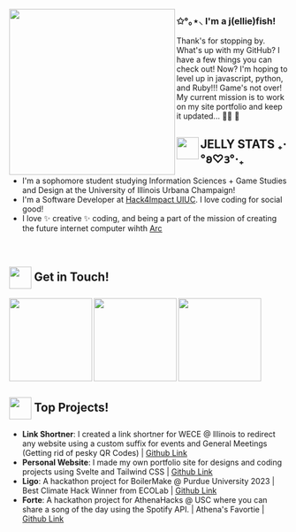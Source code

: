 <p>
<img align="left" src="https://i.pinimg.com/originals/d9/cb/5c/d9cb5cd1f0183ffc8fd0b957803fa231.gif" width="300px">

<h3> ✩°｡⋆⸜ I'm a j(ellie)fish! </h3>
Thank's for stopping by. What's up with my GitHub? I have a few things you can check out! Now? I'm hoping to level up in javascript, python, and Ruby!!! Game's not over! My current mission is to work on my site portfolio and keep it updated... 😵‍💫 🥣 


## <img align="left" src="https://user-images.githubusercontent.com/65576812/180335476-afb779d0-4032-4e60-9f4d-d1c3e849db2c.png" width="40px"> JELLY STATS ₊‧°𐐪♡𐑂°‧₊

 
 
- I'm a sophomore student studying Information Sciences + Game Studies and Design at the University of Illinois Urbana Champaign!  
- I'm a Software Developer at [Hack4Impact UIUC](https://uiuc.hack4impact.org/). I love coding for social good! 
- I love ✨ creative ✨ coding, and being a part of the mission of creating the future internet computer wihth [Arc](https://thebrowser.company/)
 <p /> 
<br clear="left"/>

## <img align="center" src="https://user-images.githubusercontent.com/65576812/180335476-afb779d0-4032-4e60-9f4d-d1c3e849db2c.png" width="40px"> Get in Touch! 


<a href="https://www.linkedin.com/in/elliepopoca/">
<img align="left" src="https://user-images.githubusercontent.com/65576812/183569542-480ab1ee-9e98-4cd9-a60a-23919be2feb4.png" width="150px">
<a /> 

<a href="https://www.instagram.com/elliescoding/">
<img align="left" src="https://user-images.githubusercontent.com/65576812/183569550-8f096a5b-7fdc-486e-9839-d313504cf9d5.png" width="150px">
<a />

<a href="mailto:ellie@popoca.io">
<img src="https://user-images.githubusercontent.com/65576812/183569557-bc45c86d-c4d9-472d-b584-b025ffa7a39e.png" width="150px">
<a />
 
 ## <img align="center" src="https://user-images.githubusercontent.com/65576812/180335476-afb779d0-4032-4e60-9f4d-d1c3e849db2c.png" width="40px"> Top Projects!
 - **Link Shortner**: I created a link shortner for WECE @ Illinois to redirect any website using a custom suffix for events and General Meetings (Getting rid of pesky QR Codes) | [Github Link](https://github.com/uiuc-wece/link-shortener)
 - **Personal Website**: I made my own portfolio site for designs and coding projects using Svelte and Tailwind CSS | [Github Link](https://github.com/exrlla/exrlla.github.io)
 - **Ligo**: A hackathon project for BoilerMake @ Purdue University 2023 | Best Climate Hack Winner from ECOLab | [Github Link](https://github.com/jamieRollison/ligo)
 - **Forte**: A hackathon project for AthenaHacks @ USC where you can share a song of the day using the Spotify API. | Athena's Favortie | [Github Link](https://github.com/jamieRollison/forte)
<p /> 




